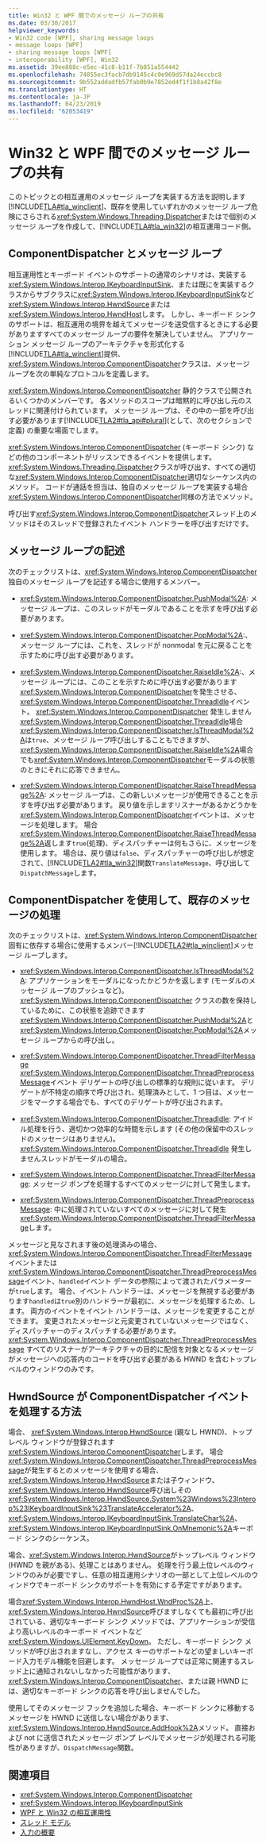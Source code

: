 ```yaml
---
title: Win32 と WPF 間でのメッセージ ループの共有
ms.date: 03/30/2017
helpviewer_keywords:
- Win32 code [WPF], sharing message loops
- message loops [WPF]
- sharing message loops [WPF]
- interoperability [WPF], Win32
ms.assetid: 39ee888c-e5ec-41c8-b11f-7b851a554442
ms.openlocfilehash: 74055ec3facb7db9145c4c0e969d57da24eccbc8
ms.sourcegitcommit: 9b552addadfb57fab0b9e7852ed4f1f1b8a42f8e
ms.translationtype: HT
ms.contentlocale: ja-JP
ms.lasthandoff: 04/23/2019
ms.locfileid: "62053419"
---
```

# <a name="sharing-message-loops-between-win32-and-wpf"></a>Win32 と WPF 間でのメッセージ ループの共有
このトピックとの相互運用のメッセージ ループを実装する方法を説明します[!INCLUDE[TLA#tla_winclient](../../../../includes/tlasharptla-winclient-md.md)]、既存を使用していずれかのメッセージ ループ危険にさらされる<xref:System.Windows.Threading.Dispatcher>またはで個別のメッセージ ループを作成して、[!INCLUDE[TLA#tla_win32](../../../../includes/tlasharptla-win32-md.md)]の相互運用コード側。  
  
## <a name="componentdispatcher-and-the-message-loop"></a>ComponentDispatcher とメッセージ ループ  
 相互運用性とキーボード イベントのサポートの通常のシナリオは、実装する<xref:System.Windows.Interop.IKeyboardInputSink>、または既にを実装するクラスからサブクラスに<xref:System.Windows.Interop.IKeyboardInputSink>など<xref:System.Windows.Interop.HwndSource>または<xref:System.Windows.Interop.HwndHost>します。 しかし、キーボード シンクのサポートは、相互運用の境界を越えてメッセージを送受信するときにする必要がありますすべてのメッセージ ループの要件を解決していません。 アプリケーション メッセージ ループのアーキテクチャを形式化する[!INCLUDE[TLA#tla_winclient](../../../../includes/tlasharptla-winclient-md.md)]提供、<xref:System.Windows.Interop.ComponentDispatcher>クラスは、メッセージ ループを次の単純なプロトコルを定義します。  
  
 <xref:System.Windows.Interop.ComponentDispatcher> 静的クラスで公開されるいくつかのメンバーです。 各メソッドのスコープは暗黙的に呼び出し元のスレッドに関連付けられています。 メッセージ ループは、その中の一部を呼び出す必要があります[!INCLUDE[TLA2#tla_api#plural](../../../../includes/tla2sharptla-apisharpplural-md.md)](として、次のセクションで定義) の重要な場面でします。  
  
 <xref:System.Windows.Interop.ComponentDispatcher> (キーボード シンク) などの他のコンポーネントがリッスンできるイベントを提供します。 <xref:System.Windows.Threading.Dispatcher>クラスが呼び出す、すべての適切な<xref:System.Windows.Interop.ComponentDispatcher>適切なシーケンス内のメソッド。 コードが通話を担当は、独自のメッセージ ループを実装する場合<xref:System.Windows.Interop.ComponentDispatcher>同様の方法でメソッド。  
  
 呼び出す<xref:System.Windows.Interop.ComponentDispatcher>スレッド上のメソッドはそのスレッドで登録されたイベント ハンドラーを呼び出すだけです。  
  
## <a name="writing-message-loops"></a>メッセージ ループの記述  
 次のチェックリストは、<xref:System.Windows.Interop.ComponentDispatcher>独自のメッセージ ループを記述する場合に使用するメンバー。  
  
- <xref:System.Windows.Interop.ComponentDispatcher.PushModal%2A>: メッセージ ループは、このスレッドがモーダルであることを示すを呼び出す必要があります。  
  
- <xref:System.Windows.Interop.ComponentDispatcher.PopModal%2A>:、メッセージ ループには、これを、スレッドが nonmodal を元に戻ることを示すために呼び出す必要があります。  
  
- <xref:System.Windows.Interop.ComponentDispatcher.RaiseIdle%2A>:、メッセージ ループには、このことを示すために呼び出す必要があります<xref:System.Windows.Interop.ComponentDispatcher>を発生させる、<xref:System.Windows.Interop.ComponentDispatcher.ThreadIdle>イベント。 <xref:System.Windows.Interop.ComponentDispatcher> 発生しません<xref:System.Windows.Interop.ComponentDispatcher.ThreadIdle>場合<xref:System.Windows.Interop.ComponentDispatcher.IsThreadModal%2A>は`true`、メッセージ ループ呼び出しすることもできますが、<xref:System.Windows.Interop.ComponentDispatcher.RaiseIdle%2A>場合でも<xref:System.Windows.Interop.ComponentDispatcher>モーダルの状態のときにそれに応答できません。  
  
- <xref:System.Windows.Interop.ComponentDispatcher.RaiseThreadMessage%2A>: メッセージ ループは、この新しいメッセージが使用できることを示すを呼び出す必要があります。 戻り値を示しますリスナーがあるかどうかを<xref:System.Windows.Interop.ComponentDispatcher>イベントは、メッセージを処理します。 場合<xref:System.Windows.Interop.ComponentDispatcher.RaiseThreadMessage%2A>返します`true`(処理)、ディスパッチャーは何もさらに、メッセージを使用します。 場合は、戻り値は`false`、ディスパッチャーの呼び出しが想定されて、[!INCLUDE[TLA2#tla_win32](../../../../includes/tla2sharptla-win32-md.md)]関数`TranslateMessage`、呼び出して`DispatchMessage`します。  
  
## <a name="using-componentdispatcher-and-existing-message-handling"></a>ComponentDispatcher を使用して、既存のメッセージの処理  
 次のチェックリストは、<xref:System.Windows.Interop.ComponentDispatcher>固有に依存する場合に使用するメンバー[!INCLUDE[TLA2#tla_winclient](../../../../includes/tla2sharptla-winclient-md.md)]メッセージ ループします。  
  
- <xref:System.Windows.Interop.ComponentDispatcher.IsThreadModal%2A>: アプリケーションをモーダルになったかどうかを返します (モーダルのメッセージ ループのプッシュなど)。 <xref:System.Windows.Interop.ComponentDispatcher> クラスの数を保持しているために、この状態を追跡できます<xref:System.Windows.Interop.ComponentDispatcher.PushModal%2A>と<xref:System.Windows.Interop.ComponentDispatcher.PopModal%2A>メッセージ ループからの呼び出し。  
  
- <xref:System.Windows.Interop.ComponentDispatcher.ThreadFilterMessage> <xref:System.Windows.Interop.ComponentDispatcher.ThreadPreprocessMessage>イベント デリゲートの呼び出しの標準的な規則に従います。 デリゲートが不特定の順序で呼び出され、処理済みとして、1 つ目は、メッセージをマークする場合でも、すべてのデリゲートが呼び出されます。  
  
- <xref:System.Windows.Interop.ComponentDispatcher.ThreadIdle>: アイドル処理を行う、適切かつ効率的な時間を示します (その他の保留中のスレッドのメッセージはありません)。 <xref:System.Windows.Interop.ComponentDispatcher.ThreadIdle> 発生しませんスレッドがモーダルの場合。  
  
- <xref:System.Windows.Interop.ComponentDispatcher.ThreadFilterMessage>: メッセージ ポンプを処理するすべてのメッセージに対して発生します。  
  
- <xref:System.Windows.Interop.ComponentDispatcher.ThreadPreprocessMessage>: 中に処理されていないすべてのメッセージに対して発生<xref:System.Windows.Interop.ComponentDispatcher.ThreadFilterMessage>します。  
  
 メッセージと見なされます後の処理済みの場合、<xref:System.Windows.Interop.ComponentDispatcher.ThreadFilterMessage>イベントまたは<xref:System.Windows.Interop.ComponentDispatcher.ThreadPreprocessMessage>イベント、`handled`イベント データの参照によって渡されたパラメーターが`true`します。 場合、イベント ハンドラーは、メッセージを無視する必要があります`handled`は`true`別のハンドラーが最初に、メッセージを処理するため、します。 両方のイベントをイベント ハンドラーは、メッセージを変更することができます。 変更されたメッセージと元変更されていないメッセージではなく、ディスパッチャーのディスパッチする必要があります。 <xref:System.Windows.Interop.ComponentDispatcher.ThreadPreprocessMessage> すべてのリスナーがアーキテクチャの目的に配信を対象となるメッセージがメッセージへの応答内のコードを呼び出す必要がある HWND を含むトップレベルのウィンドウのみです。  
  
## <a name="how-hwndsource-treats-componentdispatcher-events"></a>HwndSource が ComponentDispatcher イベントを処理する方法  
 場合、 <xref:System.Windows.Interop.HwndSource> (親なし HWND)、トップレベル ウィンドウが登録されます<xref:System.Windows.Interop.ComponentDispatcher>します。 場合<xref:System.Windows.Interop.ComponentDispatcher.ThreadPreprocessMessage>が発生するとのメッセージを使用する場合、<xref:System.Windows.Interop.HwndSource>または子ウィンドウ、<xref:System.Windows.Interop.HwndSource>呼び出しその<xref:System.Windows.Interop.HwndSource.System%23Windows%23Interop%23IKeyboardInputSink%23TranslateAccelerator%2A>、 <xref:System.Windows.Interop.IKeyboardInputSink.TranslateChar%2A>、<xref:System.Windows.Interop.IKeyboardInputSink.OnMnemonic%2A>キーボード シンクのシーケンス。  
  
 場合、<xref:System.Windows.Interop.HwndSource>がトップレベル ウィンドウ (HWND を親がある)、処理ことはありません。 処理を行う最上位レベルのウィンドウのみが必要ですし、任意の相互運用シナリオの一部として上位レベルのウィンドウでキーボード シンクのサポートを有効にする予定ですがあります。  
  
 場合<xref:System.Windows.Interop.HwndHost.WndProc%2A>上、<xref:System.Windows.Interop.HwndSource>呼びますしなくても最初に呼び出されている、適切なキーボード シンク メソッドでは、アプリケーションが受信より高いレベルのキーボード イベントなど<xref:System.Windows.UIElement.KeyDown>。 ただし、キーボード シンク メソッドが呼び出されますなし、アクセス キーのサポートなどの望ましいキーボード入力モデル機能を回避します。 メッセージ ループでは正常に関連するスレッド上に通知されないしなかった可能性があります、 <xref:System.Windows.Interop.ComponentDispatcher>、または親 HWND には、適切なキーボード シンクの応答を呼び出しませんでした。  
  
 使用してそのメッセージ フックを追加した場合、キーボード シンクに移動するメッセージを HWND に送信しない場合があります、<xref:System.Windows.Interop.HwndSource.AddHook%2A>メソッド。 直接および not に送信されたメッセージ ポンプ レベルでメッセージが処理される可能性がありますが、`DispatchMessage`関数。  
  
## <a name="see-also"></a>関連項目

- <xref:System.Windows.Interop.ComponentDispatcher>
- <xref:System.Windows.Interop.IKeyboardInputSink>
- [WPF と Win32 の相互運用性](wpf-and-win32-interoperation.md)
- [スレッド モデル](threading-model.md)
- [入力の概要](input-overview.md)
